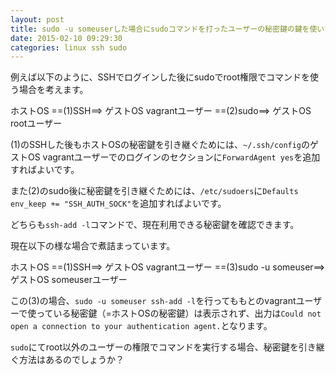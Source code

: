 ```yaml
---
layout: post
title: sudo -u someuserした場合にsudoコマンドを打ったユーザーの秘密鍵の鍵を使いたい
date: 2015-02-10 09:29:30
categories: linux ssh sudo
---
```

<!-- {% raw %} -->
<p>例えば以下のように、SSHでログインした後にsudoでroot権限でコマンドを使う場合を考えます。</p>

<p>ホストOS ==(1)SSH==> ゲストOS vagrantユーザー ==(2)sudo==> ゲストOS rootユーザー</p>

<p>(1)のSSHした後もホストOSの秘密鍵を引き継ぐためには、<code>~/.ssh/config</code>のゲストOS vagrantユーザーでのログインのセクションに<code>ForwardAgent yes</code>を追加すればよいです。</p>

<p>また(2)のsudo後に秘密鍵を引き継ぐためには、<code>/etc/sudoers</code>に<code>Defaults    env_keep += "SSH_AUTH_SOCK"</code>を追加すればよいです。</p>

<p>どちらも<code>ssh-add -l</code>コマンドで、現在利用できる秘密鍵を確認できます。</p>

<p>現在以下の様な場合で煮詰まっています。</p>

<p>ホストOS ==(1)SSH==> ゲストOS vagrantユーザー ==(3)sudo -u someuser==> ゲストOS someuserユーザー</p>

<p>この(3)の場合、<code>sudo -u someuser ssh-add -l</code>を行ってももとのvagrantユーザーで使っている秘密鍵（=ホストOSの秘密鍵）は表示されず、出力は<code>Could not open a connection to your authentication agent.</code>となります。</p>

<p><code>sudo</code>にてroot以外のユーザーの権限でコマンドを実行する場合、秘密鍵を引き継ぐ方法はあるのでしょうか？</p>
<!-- {% endraw %} -->
